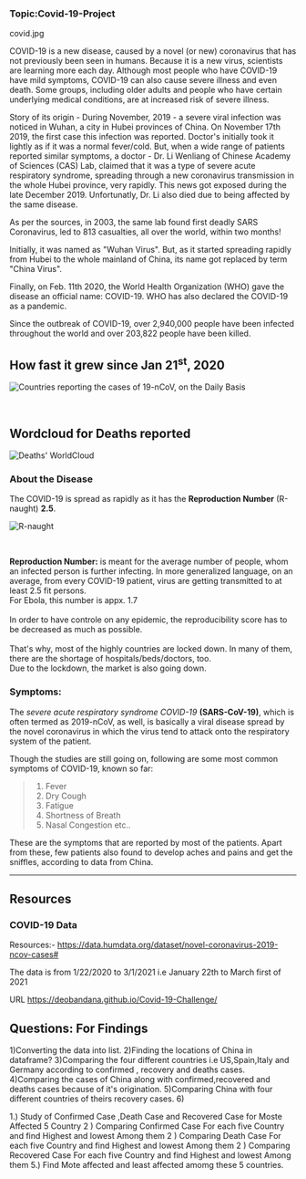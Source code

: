 ### Topic:Covid-19-Project

covid.jpg

 COVID-19 is a new disease, caused by a novel (or new) coronavirus that has not previously been seen in humans.
 Because it is a new virus, scientists are learning more each day. 
 Although most people who have COVID-19 have mild symptoms, COVID-19 can also cause severe illness and even death.
 Some groups, including older adults and people who have certain underlying medical conditions, are at increased risk of severe illness.


 Story of its origin -
During November, 2019 - a severe viral infection was noticed in Wuhan, a city in Hubei provinces of China. On November 17th 2019, the first case this infection was reported. Doctor's initially took it lightly as if it was a normal fever/cold. But, when a wide range of patients reported similar symptoms, a doctor - Dr. Li Wenliang of Chinese Academy of Sciences (CAS) Lab, claimed that it was a type of severe acute respiratory syndrome, spreading through a new coronavirus transmission in the whole Hubei province, very rapidly. This news got exposed during the late December 2019. Unfortunatly, Dr. Li also died due to being affected by the same disease.

As per the sources, in 2003, the same lab found first deadly SARS Coronavirus, led to 813 casualties, all over the world, within two months!

Initially, it was named as "Wuhan Virus". But, as it started spreading rapidly from Hubei to the whole mainland of China, its name got replaced by term "China Virus".


Finally, on Feb. 11th 2020, the World Health Organization (WHO) gave the disease an official name: COVID-19.
WHO has also declared the COVID-19 as a pandemic.


Since the outbreak of COVID-19, over 2,940,000 people have been infected throughout the world and over 203,822 people have been killed.


## How fast it grew since Jan 21<sup>st</sup>, 2020

![Countries reporting the cases of 19-nCoV, on the Daily Basis](COVID-19/PLOTS/maps/gifs/everAffected.gif)

<br /> 

## Wordcloud for Deaths reported

![Deaths' WorldCloud](COVID-19/PLOTS/wordclouds/deaths.png)

### About the Disease

The COVID-19 is spread as rapidly as it has the **Reproduction Number** (R-naught) **2.5**.

![R-naught](COVID-19/PLOTS/others/rnaught.png)

<br />

**Reproduction Number:** is meant for the average number of people, whom an infected person is further infecting. In more generalized language, on an average, from every COVID-19 patient, virus are getting transmitted to at least 2.5 fit persons.<br />
For Ebola, this number is appx. 1.7<br /><br />
In order to have controle on any epidemic, the reproducibility score has to be decreased as much as possible.<br /><br />
That's why, most of the highly countries are locked down. In many of them, there are the shortage of hospitals/beds/doctors, too.<br />
Due to the lockdown, the market is also going down.<br />


### Symptoms: 

The _severe acute respiratory syndrome COVID-19_ **(SARS-CoV-19)**, which is often termed as 2019-nCoV, as well, is basically a viral disease spread by the novel coronavirus in which the virus tend to attack onto the respiratory system of the patient.<br />

Though the studies are still going on, following are some most common symptoms of COVID-19, known so far:
> 1. Fever
> 2. Dry Cough
> 3. Fatigue
> 4. Shortness of Breath
> 5. Nasal Congestion etc..

These are the symptoms that are reported by most of the patients. Apart from these, few patients also found to develop aches and pains and get the sniffles, according to data from China.


<hr />

## Resources

### COVID-19 Data

Resources:- https://data.humdata.org/dataset/novel-coronavirus-2019-ncov-cases#

The data is from 1/22/2020 to 3/1/2021 i.e January 22th to March first of 2021

URL
 https://deobandana.github.io/Covid-19-Challenge/


## Questions: For Findings
1)Converting the data into list.
2)Finding the locations of China in dataframe?
3)Comparing the four different countries i.e US,Spain,Italy and Germany according to confirmed , recovery and deaths cases.
4)Comparing the cases of China along with confirmed,recovered and deaths cases because of it's origination.
5)Comparing China with four different countries of theirs recovery cases.
6)

1.) Study of Confirmed Case ,Death Case and Recovered Case for Moste Affected 5 Country 
2 ) Comparing Confirmed Case For each five Country and find Highest and lowest Among them 
2 ) Comparing Death Case For each five Country and find Highest and lowest Among them
2 ) Comparing Recovered  Case For each five Country and find Highest and lowest Among them
5.) Find Mote affected and least affected amomg these 5 countries. 
